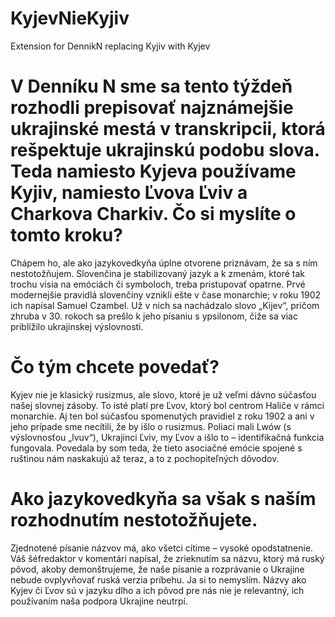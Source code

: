# KyjevNieKyjiv
Extension for DennikN replacing Kyjiv with Kyjev

# V Denníku N sme sa tento týždeň rozhodli prepisovať najznámejšie ukrajinské mestá v transkripcii, ktorá rešpektuje ukrajinskú podobu slova. Teda namiesto Kyjeva používame Kyjiv, namiesto Ľvova Ľviv a Charkova Charkiv. Čo si myslíte o tomto kroku?
Chápem ho, ale ako jazykovedkyňa úplne otvorene priznávam, že sa s ním nestotožňujem. Slovenčina je stabilizovaný jazyk a k zmenám, ktoré tak trochu visia na emóciách či symboloch, treba pristupovať opatrne. Prvé modernejšie pravidlá slovenčiny vznikli ešte v čase monarchie; v roku 1902 ich napísal Samuel Czambel. Už v nich sa nachádzalo slovo „Kijev“, pričom zhruba v 30. rokoch sa prešlo k jeho písaniu s ypsilonom, čiže sa viac priblížilo ukrajinskej výslovnosti.
# Čo tým chcete povedať?
Kyjev nie je klasický rusizmus, ale slovo, ktoré je už veľmi dávno súčasťou našej slovnej zásoby. To isté platí pre Ľvov, ktorý bol centrom Haliče v rámci monarchie. Aj ten bol súčasťou spomenutých pravidiel z roku 1902 a ani v jeho prípade sme necítili, že by išlo o rusizmus. Poliaci mali Lwów (s výslovnosťou „lvuv“), Ukrajinci Ľviv, my Ľvov a išlo to – identifikačná funkcia fungovala. Povedala by som teda, že tieto asociačné emócie spojené s ruštinou nám naskakujú až teraz, a to z pochopiteľných dôvodov.
# Ako jazykovedkyňa sa však s naším rozhodnutím nestotožňujete.
Zjednotené písanie názvov má, ako všetci cítime – vysoké opodstatnenie. Váš šéfredaktor v komentári napísal, že zrieknutím sa názvu, ktorý má ruský pôvod, akoby demonštrujeme, že naše písanie a rozprávanie o Ukrajine nebude ovplyvňovať ruská verzia príbehu. Ja si to nemyslím. Názvy ako Kyjev či Ľvov sú v jazyku dlho a ich pôvod pre nás nie je relevantný, ich používaním naša podpora Ukrajine neutrpí.
